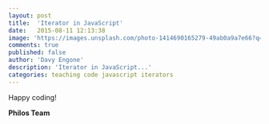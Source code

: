```yaml
---
layout: post
title:  'Iterator in JavaScript'
date:   2015-08-11 12:13:38
image: 'https://images.unsplash.com/photo-1414690165279-49ab0a9a7e66?q=80&fm=jpg&s=11939d4a2e9cb0c881c07ada6bd0788f'
comments: true
published: false
author: 'Davy Engone'
description: 'Iterator in JavaScript...'
categories: teaching code javascript iterators
---
```



Happy coding!

**Philos Team**

